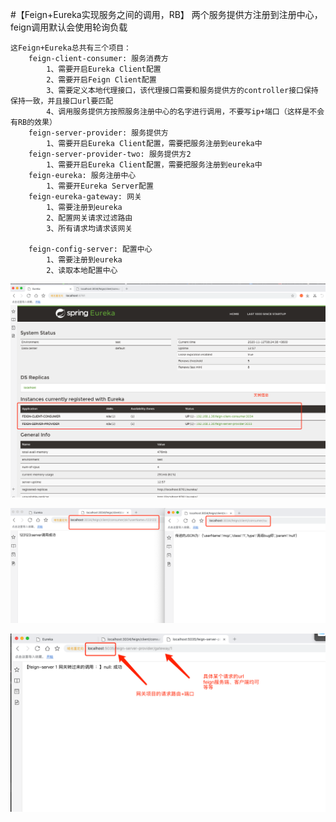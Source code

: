 #【Feign+Eureka实现服务之间的调用，RB】
    两个服务提供方注册到注册中心，feign调用默认会使用轮询负载
    
    
    这Feign+Eureka总共有三个项目：
        feign-client-consumer: 服务消费方
            1、需要开启Eureka Client配置
            2、需要开启Feign Client配置
            3、需要定义本地代理接口，该代理接口需要和服务提供方的controller接口保持保持一致，并且接口url要匹配
            4、调用服务提供方按照服务注册中心的名字进行调用，不要写ip+端口（这样是不会有RB的效果）
        feign-server-provider: 服务提供方
            1、需要开启Eureka Client配置，需要把服务注册到eureka中
        feign-server-provider-two: 服务提供方2
            1、需要开启Eureka Client配置，需要把服务注册到eureka中
        feign-eureka: 服务注册中心
            1、需要开Eureka Server配置
        feign-eureka-gateway: 网关
            1、需要注册到eureka
            2、配置网关请求过滤路由
            3、所有请求均请求该网关

        feign-config-server: 配置中心
            1、需要注册到eureka
            2、读取本地配置中心
            
![eureka注册中心信息](images/eureka注册中心.jpg)

![调用成功](images/feign调用成功.jpg)

![网关调用成功](images/网关调用成功.jpg)
            


    
    

 
